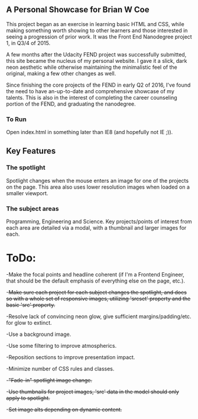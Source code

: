 ## A Personal Showcase for Brian W Coe

This project began as an exercise in learning basic HTML and CSS, while making something worth showing to other learners and those interested in seeing a progression of prior work. It was the Front End Nanodegree project 1, in Q3/4 of 2015.

A few months after the Udacity FEND project was successfully submitted, this site became the nucleus of my personal website. I gave it a slick, dark neon aesthetic while otherwise maintaining the minimalistic feel of the original, making a few other changes as well.

Since finishing the core projects of the FEND in early Q2 of 2016, I've found the need to have an-up-to-date and comprehensive showcase of my talents. This is also in the interest of completing the career counseling portion of the FEND, and graduating the nanodegree.

### To Run
Open index.html in something later than IE8 (and hopefully not IE ;)).

## Key Features

### The spotlight
Spotlight changes when the mouse enters an image for one of the projects on the page. This area also uses lower resolution images when loaded on a smaller viewport.

### The subject areas
Programming, Engineering and Science. Key projects/points of interest from each area are detailed via a modal, with a thumbnail and larger images for each.


# ToDo:
-Make the focal points and headline coherent (if I'm a Frontend Engineer, that should be the default emphasis of everything else on the page, etc.).

-~~Make sure each project for each subject changes the spotlight, and does so with a whole set of responsive images, utilizing 'srcset' property and the basic 'src' property.~~

-Resolve lack of convincing neon glow, give sufficient margins/padding/etc. for glow to extinct.

-Use a background image.

-Use some filtering to improve atmospherics.

-Reposition sections to improve presentation impact.

-Minimize number of CSS rules and classes.

-~~"Fade-in" spotlight image change.~~

-~~Use thumbnails for project images, 'src' data in the model should only apply to spotlight.~~

-~~Set image alts depending on dynamic content.~~
